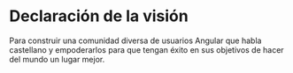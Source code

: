# Declaración de la visión

Para construir una comunidad diversa de usuarios
Angular que habla castellano y empoderarlos para que tengan
éxito en sus objetivos de hacer del mundo un lugar mejor.
